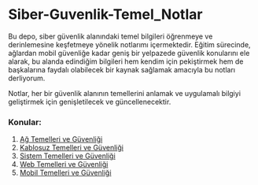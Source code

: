 # Siber-Guvenlik-Temel_Notlar
Bu depo, siber güvenlik alanındaki temel bilgileri öğrenmeye ve derinlemesine keşfetmeye yönelik notlarımı içermektedir. Eğitim sürecinde, ağlardan mobil güvenliğe kadar geniş bir yelpazede güvenlik konularını ele alarak, bu alanda edindiğim bilgileri hem kendim için pekiştirmek hem de başkalarına faydalı olabilecek bir kaynak sağlamak amacıyla bu notları derliyorum. 

Notlar, her bir güvenlik alanının temellerini anlamak ve uygulamalı bilgiyi geliştirmek için genişletilecek ve güncellenecektir.

### Konular:
1. [Ağ Temelleri ve Güvenliği](Ag_Temelleri_ve_Guvenligi.md)
2. [Kablosuz Temelleri ve Güvenliği](Kablosuz_Temelleri_ve_Guvenligi.md)
3. [Sistem Temelleri ve Güvenliği](Sistem_Temelleri_ve_Guvenligi.md)
4. [Web Temelleri ve Güvenliği](Web_Temelleri_ve_Guvenligi.md)
5. [Mobil Temelleri ve Güvenliği](Mobil_Temelleri_ve_Guvenligi.md)





